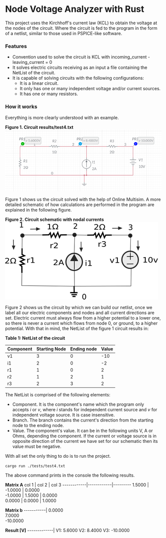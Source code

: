 # Node Voltage Analyzer with Rust

This project uses the Kirchhoff's current law (KCL) to obtain the voltage at the nodes of the circuit. Where the circuit is fed to the program in the form of a netlist, similar to those used in PSPICE-like software. 


### Features

* Convention used to solve the circuit is KCL with incoming_current - leaving_current = 0
* It solves electric circuits receiving as an input a file containing the NetList of the circuit.
* It is capable of solving circuits with the following configurations:
    * It is a linear circuit.
    * It only has one or many independent voltage and/or current sources.
    * It has one or many resistors.

### How it works

Everything is more clearly understood with an example.

**Figure 1. Circuit results/test4.txt**
![GitHub Logo](./results/test4.png)

Figure 1 shows us the circuit solved with the help of Online Multisim.
A more detailed schematic of how calculations are performed in the program are explained in the following figure.

**Figure 2. Circuit schematic with nodal currents**
![GitHub Logo](./img/schema4.png)

Figure 2 shows us the circuit by which we can build our netlist, once we label all our electric components and nodes and all current directions are set. Electric current must always flow from a higher potential to a lower one, so there is never a current which flows from node 0, or ground, to a higher potential. With that in mind, the NetList of the figure 1 circuit results in:

**Table 1: NetList of the circuit**

Component | Starting Node | Ending node | Value 
----------|---------------|-------------|-------
v1 | 3 | 0 | -10
i1 | 2 | 0 | -2
r1 | 1 | 0 | 2
r2 | 1 | 2 | 1
r3 | 2 | 3 | 2

The NetList is comprised of the following elements:
* Component. It is the component's name which the program only accepts _i_ or _v_, where _i_ stands for independent current source and _v_ for independent voltage source. It is case insensitive.
* Branch. The branch contains the current's direction from the starting node to the ending node.
* Value. The component's value. It can be in the following units V, A or Ohms, depending the component. If the current or voltage source is in opposite direction of the current we have set for our schematic then its value must be negative.

With all set the only thing to do is to run the project.

`cargo run ./tests/test4.txt`

The above command prints in the console the following results.

**Matrix A** 
 col 1 | col 2 | col 3
------------|------------|---------
 1.5000     | -1.0000    | 0.0000    
 -1.0000    | 1.5000     | 0.0000      
 0.0000     | 0.0000     | 1.0000 

**Matrix b**
-----------|
0.0000   
7.0000   
-10.0000 

**Result [V]**
-------------|
V1: 5.6000
V2: 8.4000
V3: -10.0000


